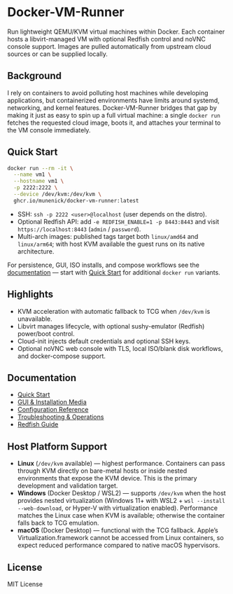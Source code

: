 # Docker-VM-Runner

Run lightweight QEMU/KVM virtual machines within Docker. Each container hosts a libvirt-managed VM with optional Redfish control and noVNC console support. Images are pulled automatically from upstream cloud sources or can be supplied locally.

## Background

I rely on containers to avoid polluting host machines while developing applications, but containerized environments have limits around systemd, networking, and kernel features. Docker-VM-Runner bridges that gap by making it just as easy to spin up a full virtual machine: a single `docker run` fetches the requested cloud image, boots it, and attaches your terminal to the VM console immediately.

## Quick Start

```bash
docker run --rm -it \
  --name vm1 \
  --hostname vm1 \
  -p 2222:2222 \
  --device /dev/kvm:/dev/kvm \
  ghcr.io/munenick/docker-vm-runner:latest
```

- SSH: `ssh -p 2222 <user>@localhost` (user depends on the distro).
- Optional Redfish API: add `-e REDFISH_ENABLE=1 -p 8443:8443` and visit `https://localhost:8443` (`admin` / `password`).
- Multi-arch images: published tags target both `linux/amd64` and `linux/arm64`; with host KVM available the guest runs on its native architecture.

For persistence, GUI, ISO installs, and compose workflows see the [documentation](docs/README.md) — start with [Quick Start](docs/quick-start.md) for additional `docker run` variants.

## Highlights

- KVM acceleration with automatic fallback to TCG when `/dev/kvm` is unavailable.
- Libvirt manages lifecycle, with optional sushy-emulator (Redfish) power/boot control.
- Cloud-init injects default credentials and optional SSH keys.
- Optional noVNC web console with TLS, local ISO/blank disk workflows, and docker-compose support.

## Documentation

- [Quick Start](docs/quick-start.md)
- [GUI & Installation Media](docs/gui-and-media.md)
- [Configuration Reference](docs/reference.md)
- [Troubleshooting & Operations](docs/troubleshooting.md)
- [Redfish Guide](docs/redfish.md)

## Host Platform Support

- **Linux** (`/dev/kvm` available) — highest performance. Containers can pass through KVM directly on bare-metal hosts or inside nested environments that expose the KVM device. This is the primary development and validation target.
- **Windows** (Docker Desktop / WSL2) — supports `/dev/kvm` when the host provides nested virtualization (Windows 11+ with WSL2 + `wsl --install --web-download`, or Hyper-V with virtualization enabled). Performance matches the Linux case when KVM is available; otherwise the container falls back to TCG emulation.
- **macOS** (Docker Desktop) — functional with the TCG fallback. Apple’s Virtualization.framework cannot be accessed from Linux containers, so expect reduced performance compared to native macOS hypervisors.

## License

MIT License
